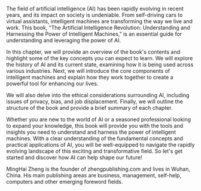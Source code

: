 
The field of artificial intelligence (AI) has been rapidly evolving in recent years, and its impact on society is undeniable. From self-driving cars to virtual assistants, intelligent machines are transforming the way we live and work. This book, "The Artificial Intelligence Revolution: Understanding and Harnessing the Power of Intelligent Machines," is an essential guide for understanding and leveraging the power of AI.

In this chapter, we will provide an overview of the book's contents and highlight some of the key concepts you can expect to learn. We will explore the history of AI and its current state, examining how it is being used across various industries. Next, we will introduce the core components of intelligent machines and explain how they work together to create a powerful tool for enhancing our lives.

We will also delve into the ethical considerations surrounding AI, including issues of privacy, bias, and job displacement. Finally, we will outline the structure of the book and provide a brief summary of each chapter.

Whether you are new to the world of AI or a seasoned professional looking to expand your knowledge, this book will provide you with the tools and insights you need to understand and harness the power of intelligent machines. With a clear understanding of the fundamental concepts and practical applications of AI, you will be well-equipped to navigate the rapidly evolving landscape of this exciting and transformative field. So let's get started and discover how AI can help shape our future!

MingHai Zheng is the founder of zhengpublishing.com and lives in Wuhan, China. His main publishing areas are business, management, self-help, computers and other emerging foreword fields.
